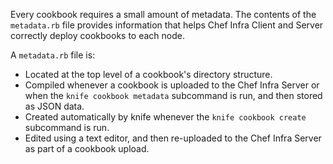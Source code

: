 Every cookbook requires a small amount of metadata.
The contents of the `metadata.rb` file provides information that helps Chef Infra Client and Server correctly deploy cookbooks to each node.

A `metadata.rb` file is:

- Located at the top level of a cookbook's directory structure.
- Compiled whenever a cookbook is uploaded to the Chef Infra Server or when the `knife cookbook metadata` subcommand is run, and then stored as JSON data.
- Created automatically by knife whenever the `knife cookbook create` subcommand is run.
- Edited using a text editor, and then re-uploaded to the Chef Infra Server as part of a cookbook upload.